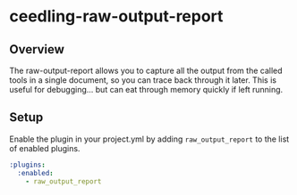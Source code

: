 ceedling-raw-output-report
==========================

## Overview

The raw-output-report allows you to capture all the output from the called
tools in a single document, so you can trace back through it later. This is
useful for debugging... but can eat through memory quickly if left running.

## Setup

Enable the plugin in your project.yml by adding `raw_output_report`
to the list of enabled plugins.

``` YAML
:plugins:
  :enabled:
    - raw_output_report
```
